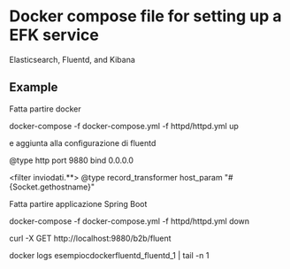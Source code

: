 Docker compose file for setting up a EFK service
================================================

Elasticsearch, Fluentd, and Kibana

Example
-------



Fatta partire docker

docker-compose -f docker-compose.yml -f httpd/httpd.yml up

e aggiunta alla configurazione di fluentd

<source>
  @type http
  port 9880
  bind 0.0.0.0
</source>


<filter inviodati.**>
  @type record_transformer
  <record>
    host_param "#{Socket.gethostname}"
  </record>
</filter>

Fatta partire applicazione Spring Boot



docker-compose -f docker-compose.yml -f httpd/httpd.yml down


curl -X GET http://localhost:9880/b2b/fluent



docker logs esempiocdockerfluentd_fluentd_1 | tail -n 1